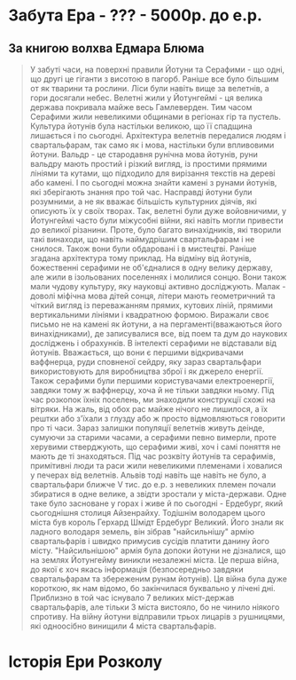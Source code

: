 
# **Забута Ера - ??? - 5000р. до е.р.**
## **За книгою волхва Едмара Блюма**
> У забуті часи, на поверхні правили Йотуни та Серафими - що одні, що другі це гіганти з висотою в пагорб. Раніше все було більшим от як тварини та рослини. Ліси були навіть вище за велетнів, а гори досягали небес.
> Велетні жили у Йотунгеймі - ця велика держава покривала майже весь Гамлеверден. Тим часом Серафими жили невеликими общинами в регіонах гір та пустель. Культура йотунів була настільки великою, що її спадщина лишається і по сьогодні. Архітектура велетнів передалися людям і свартальфарам, так само як і мова, настільки були впливовими йотуни. Вальдр - це стародавня рунічна мова йотунів, руни вальдру мають простий і різкий вигляд, із простими прямими лініями та кутами, що підходило для вирізання текстів на дереві або камені. І по сьогодні можна знайти камені з рунами йотунів, які зберігають знання про той час.
> Насправді йотуни були розумними, а не як вважає більшість культурних діячів, які описують їх у своїх творах. Так, велетні були дуже войовничими, у Йотунгеймі часто були міжусобні війни, які навіть могли привести до великої різанини. Проте, було багато винахідників, які творили такі винаходи, що навіть наймудрішим свартальфарам і не снилося. Також вони були обдаровані і в мистецтві. Раніше згадана архітектура тому приклад.
> На відміну від йотунів, божественні серафими не об'єдналися в одну велику державу, але жили в ізольованих поселеннях і молилися сонцю. Вони також мали чудову культуру, яку науковці активно досліджують. Малак - доволі міфічна мова дітей сонця, літери мають геометричний та чіткий вигляд із переважанням прямих, кутових ліній, прямими вертикальними лініями і квадратною формою. Виражали своє письмо не на камені як йотуни, а на пергаменті(вважаються його винахідниками), де записувалися все, від поем та дум до наукових досліджень і обрахунків. 
> В інтелекті серафими не відставали від йотунів. Вважається, що вони є першими відкривачами ваффнерца, руди сповненої сейдру, яку зараз свартальфари використовують для виробництва зброї і як джерело енергії. Також серафими були першими користувачами електроенергії, завдяки тому ж ваффнерцу, хоча й не тільки завдяки ньому. Під час розкопок їхніх поселень, ми знаходили конструкції схожі на вітряки.
> На жаль, від обох рас майже нічого не лишилося, а їх рештки або з'їхали з глузду або ж просто відмовляються говорити про ті часи. Зараз залишки популяції велетнів живуть деінде, сумуючи за старими часами, а серафими певно вимерли, проте херувими стверджують, що серафими живі, хоч і самі поняття не мають де ті знаходяться.
> Під час розквіту йотунів та серафимів, примітивні люди та раси жили невеликими племенами і ховалися у печерах від велетнів. Альвів тоді навіть ще навіть не було, а свартальфари ближче V тис. до е.р. з невеликих племен почали збиратися в одне велике, а звідти зростали у міста-держави. Одне таке було засноване у горах і живе й по сьогодні - Ердебург, який сьогоднішня столиця Айзенрайху. Тодішнім володарем цього міста був король Герхард Шмідт Ердебург Великий. Його знали як ладного володаря земель, він зібрав "найсильнішу" армію свартальфарів і швидко примусив сусідів платити данину його місту. "Найсильнішою" армія була допоки йотуни не дізналися, що на землях Йотунгейму виникли незалежні міста.
> Це перша війна, до якої є хоч якась інформація (безпосередньо завдяки свартальфарам та збереженим рунам йотунів). Ця війна була дуже короткою, як нам відомо, бо закінчилася буквально у лічені дні. Приблизно в той час існувало 7 великих міст-держав свартальфарів, але тільки 3 міста вистояло, бо не чинило ніякого спротиву. На війну йотуни відправили трьох лицарів з рушницями, які одноосібно винищили 4 міста свартальфарів.
# **Історія Ери Розколу**